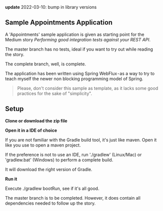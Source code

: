 **update**
2022-03-10: bump in library versions

## Sample Appointments Application

A 'Appointments' sample application is given as starting point for the Medium story 
_Performing good integration tests against your REST API_.
 

The master branch has no tests, ideal if you want to try out while reading the story. 

The complete branch, well, is complete. 

The application has been written using Spring WebFlux - as a way to try to teach myself the newer non blocking programming 
model of Spring. 

> Please, don't consider this sample as template, as it lacks some good practices for the sake of "simplicity".


## Setup

**Clone or download the zip file**

**Open it in a IDE of choice**

If you are not familiar with the Gradle build tool, it's just like maven. Open it like you use to open a maven project.

If the preference is not to use an IDE, run './gradlew' (Linux/Mac) or 'gradlew.bat' (Windows) to perform a complete build. 

It will download the right version of Gradle.

**Run it**

Execute ./gradlew bootRun, see if it's all good.

The master branch is to be completed. However, it does contain all dependencies needed to follow up the story. 

